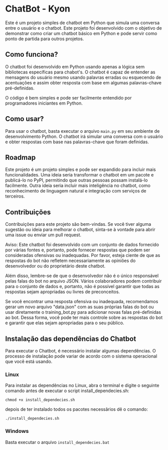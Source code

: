 # ChatBot - Kyon

Este é um projeto simples de chatbot em Python que simula uma conversa entre o usuário e o chatbot. Este projeto foi desenvolvido com o objetivo de demonstrar como criar um chatbot básico em Python e pode servir como ponto de partida para outros projetos.

## Como funciona?

O chatbot foi desenvolvido em Python usando apenas a lógica sem bibliotecas específicas para chabot's. O chatbot é capaz de entender as mensagens do usuário mesmo usando palavras erradas ou esquecendo de acentuações e assim obter resposta com base em algumas palavras-chave pré-definidas.

O código é bem simples e pode ser facilmente entendido por programadores iniciantes em Python.

## Como usar?

Para usar o chatbot, basta executar o arquivo `main.py` em seu ambiente de desenvolvimento Python. O chatbot irá simular uma conversa com o usuário e obter respostas com base nas palavras-chave que foram definidas.

## Roadmap

Este projeto é um projeto simples e pode ser expandido para incluir mais funcionalidades. Uma ideia seria transformar o chatbot em um pacote e publicá-lo no PyPI, permitindo que outras pessoas possam instalá-lo facilmente. Outra ideia seria incluir mais inteligência no chatbot, como reconhecimento de linguagem natural e integração com serviços de terceiros.

## Contribuições

Contribuições para este projeto são bem-vindas. Se você tiver alguma sugestão ou ideia para melhorar o chatbot, sinta-se à vontade para abrir uma issue ou enviar um pull request.

Aviso: Este chatbot foi desenvolvido com um conjunto de dados fornecido por várias fontes e, portanto, pode fornecer respostas que podem ser consideradas ofensivas ou inadequadas. Por favor, esteja ciente de que as respostas do bot não refletem necessariamente as opiniões do desenvolvedor ou do proprietário deste chatbot.

Além disso, lembre-se de que o desenvolvedor não é o único responsável pelas falas do bot no arquivo JSON. Vários colaboradores podem contribuir para o conjunto de dados e, portanto, não é possível garantir que todas as respostas sejam apropriadas ou livres de preconceitos.

Se você encontrar uma resposta ofensiva ou inadequada, recomendamos gerar um novo arquivo "data.json" com as suas próprias falas do bot ou usar diretamente o training_bot.py para adicionar novas falas pré-definidas ao bot. Dessa forma, você pode ter mais controle sobre as respostas do bot e garantir que elas sejam apropriadas para o seu público.

## Instalação das dependências do Chatbot

Para executar o Chatbot, é necessário instalar algumas dependências. O processo de instalação pode variar de acordo com o sistema operacional que você está usando.

### Linux

Para instalar as dependências no Linux, abra o terminal e digite o seguinte comando antes de executar o script install_dependecies.sh:
```text
chmod +x install_dependecies.sh
```
depois de ter instalado todos os pacotes necessãrios dê o comando:

```text
./install_dependecies.sh
```

### Windows  
Basta executar o arquivo ```install_dependecies.bat```

